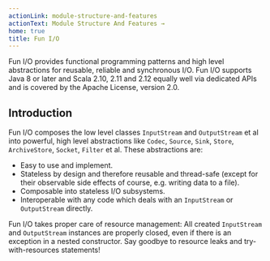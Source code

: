 ```yaml
---
actionLink: module-structure-and-features
actionText: Module Structure And Features →
home: true
title: Fun I/O
---
```


Fun I/O provides functional programming patterns and high level abstractions for reusable, reliable and synchronous I/O.
Fun I/O supports Java 8 or later and Scala 2.10, 2.11 and 2.12 equally well via dedicated APIs and is covered by the 
Apache License, version 2.0.

## Introduction

Fun I/O composes the low level classes `InputStream` and `OutputStream` et al into powerful, high level abstractions 
like `Codec`, `Source`, `Sink`, `Store`, `ArchiveStore`, `Socket`, `Filter` et al.
These abstractions are:

+ Easy to use and implement.
+ Stateless by design and therefore reusable and thread-safe (except for their observable side effects of course, e.g.
  writing data to a file).
+ Composable into stateless I/O subsystems.
+ Interoperable with any code which deals with an `InputStream` or `OutputStream` directly.

Fun I/O takes proper care of resource management: All created `InputStream` and `OutputStream` instances are properly 
closed, even if there is an exception in a nested constructor.
Say goodbye to resource leaks and try-with-resources statements!
